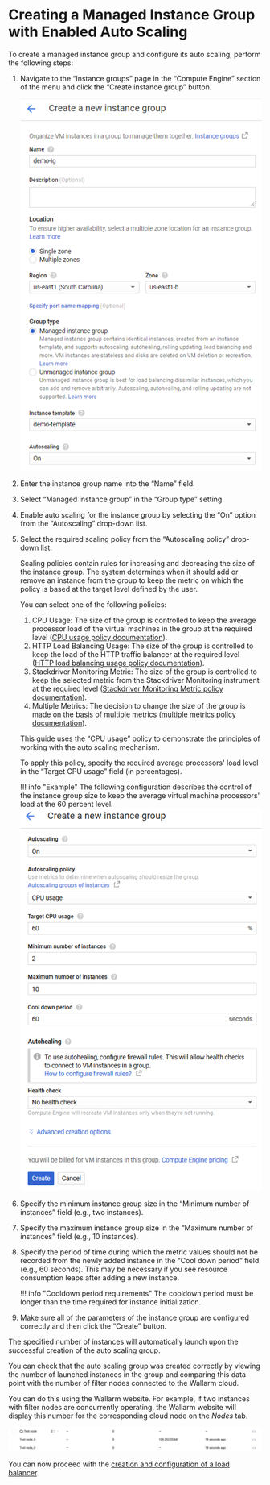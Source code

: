[img-creating-instance-group]:          ../../../images/installation-gcp/auto-scaling/common/autoscaling-group-guide/create-instance-group.png
[img-create-instance-group-example]:    ../../../images/installation-gcp/auto-scaling/common/autoscaling-group-guide/create-scalable-instance-group.png
[img-checking-nodes-operation]:         ../../../images/cloud-node-status.png

[link-cpu-usage-policy]:                            https://cloud.google.com/compute/docs/autoscaler/scaling-cpu-load-balancing
[link-http-load-balancing-policy]:                  https://cloud.google.com/compute/docs/autoscaler/scaling-cpu-load-balancing#scaling_based_on_https_load_balancing_serving_capacity
[link-stackdriver-monitoring-metric-policy]:        https://cloud.google.com/compute/docs/autoscaler/scaling-stackdriver-monitoring-metrics
[link-multiple-metrics-policy]:                     https://cloud.google.com/compute/docs/autoscaler/multiple-policies
[link-creating-load-balancer]:                      load-balancing-guide.md

#  Creating a Managed Instance Group with Enabled Auto Scaling

To create a managed instance group and configure its auto scaling, perform the following steps:

1.  Navigate to the “Instance groups” page in the “Compute Engine” section of the menu and click the “Create instance group” button.

    ![!Creating an instance group][img-creating-instance-group]

2.  Enter the instance group name into the “Name” field.

3.  Select “Managed instance group” in the “Group type” setting.

4.  Enable auto scaling for the instance group by selecting the “On” option from the “Autoscaling” drop-down list.

5.  Select the required scaling policy from the “Autoscaling policy” drop-down list. 
    
    Scaling policies contain rules for increasing and decreasing the size of the instance group. The system determines when it should add or remove an instance from the group to keep the metric on which the policy is based at the target level defined by the user.
    
    You can select one of the following policies:
    
    1.  CPU Usage: The size of the group is controlled to keep the average processor load of the virtual machines in the group at the required level ([CPU usage policy documentation][link-cpu-usage-policy]).
    2.  HTTP Load Balancing Usage: The size of the group is controlled to keep the load of the HTTP traffic balancer at the required level ([HTTP load balancing usage policy documentation][link-http-load-balancing-policy]).
    3.  Stackdriver Monitoring Metric: The size of the group is controlled to keep the selected metric from the Stackdriver Monitoring instrument at the required level ([Stackdriver Monitoring Metric policy documentation][link-stackdriver-monitoring-metric-policy]).
    4.  Multiple Metrics: The decision to change the size of the group is made on the basis of multiple metrics ([multiple metrics policy documentation][link-multiple-metrics-policy]). 
    
    This guide uses the “CPU usage” policy to demonstrate the principles of working with the auto scaling mechanism.
    
    To apply this policy, specify the required average processors' load level in the “Target CPU usage” field (in percentages).
    
    !!! info "Example"
        The following configuration describes the control of the instance group size to keep the average virtual machine processors' load at the 60 percent level.
        ![!Example: creating an instance group][img-create-instance-group-example]

6.  Specify the minimum instance group size in the “Minimum number of instances” field (e.g., two instances).

7.  Specify the maximum instance group size in the “Maximum number of instances” field (e.g., 10 instances).

8.  Specify the period of time during which the metric values should not be recorded from the newly added instance in the “Cool down period” field (e.g., 60 seconds). This may be necessary if you see resource consumption leaps after adding a new instance. 

    !!! info "Cooldown period requirements"
        The cooldown period must be longer than the time required for instance initialization.

9.  Make sure all of the parameters of the instance group are configured correctly and then click the “Create” button.

The specified number of instances will automatically launch upon the successful creation of the auto scaling group.

You can check that the auto scaling group was created correctly by viewing the number of launched instances in the group and comparing this data point with the number of filter nodes connected to the Wallarm cloud.

You can do this using the Wallarm website. For example, if two instances with filter nodes are concurrently operating, the Wallarm website will display this number for the corresponding cloud node on the *Nodes* tab.

![!The “Nodes” nodes tab on the Wallarm web interface][img-checking-nodes-operation]

You can now proceed with the [creation and configuration of a load balancer][link-creating-load-balancer].